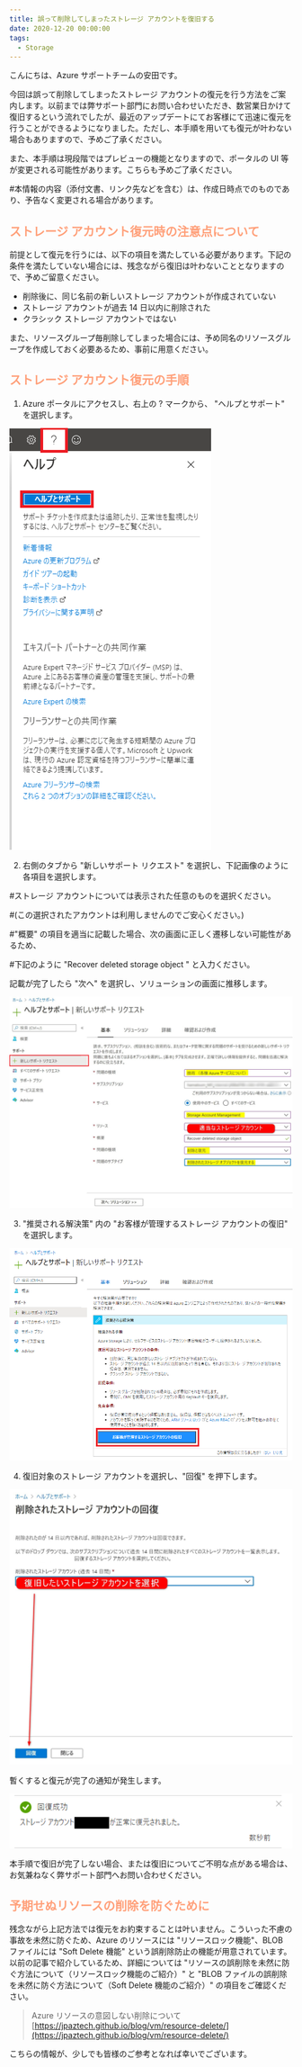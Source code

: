 ```yaml
---
title: 誤って削除してしまったストレージ アカウントを復旧する
date: 2020-12-20 00:00:00
tags:
  - Storage
---
```




こんにちは、Azure サポートチームの安田です。


今回は誤って削除してしまったストレージ アカウントの復元を行う方法をご案内します。以前までは弊サポート部門にお問い合わせいただき、数営業日かけて復旧するという流れでしたが、最近のアップデートにてお客様にて迅速に復元を行うことができるようになりました。ただし、本手順を用いても復元が叶わない場合もありますので、予めご了承ください。

<!-- more -->

また、本手順は現段階ではプレビューの機能となりますので、ポータルの UI 等が変更される可能性があります。こちらも予めご了承ください。

#本情報の内容（添付文書、リンク先などを含む）は、作成日時点でのものであり、予告なく変更される場合があります。


<font color="LightSalmon">

## ストレージ アカウント復元時の注意点について
</font>


前提として復元を行うには、以下の項目を満たしている必要があります。下記の条件を満たしていない場合には、残念ながら復旧は叶わないこととなりますので、予めご留意ください。

* 削除後に、同じ名前の新しいストレージ アカウントが作成されていない
* ストレージ アカウントが過去 14 日以内に削除された
* クラシック ストレージ アカウントではない

また、リソースグループ毎削除してしまった場合には、予め同名のリソースグループを作成しておく必要あるため、事前に用意ください。



<font color="LightSalmon">

## ストレージ アカウント復元の手順
</font>

1. Azure ポータルにアクセスし、右上の ? マークから、 "ヘルプとサポート" を選択します。


![](storageAccount-Restore/Storage3.png)


2. 右側のタブから "新しいサポート リクエスト" を選択し、下記画像のように各項目を選択します。

\#ストレージ アカウントについては表示された任意のものを選択ください。

\#(この選択されたアカウントは利用しませんのでご安心ください。)

\#"概要" の項目を適当に記載した場合、次の画面に正しく遷移しない可能性があるため、

\#下記のように "Recover deleted storage object " と入力ください。

記載が完了したら "次へ" を選択し、ソリューションの画面に推移します。

![](storageAccount-Restore/Storage4.png)

3. "推奨される解決策" 内の "お客様が管理するストレージ アカウントの復旧" を選択します。


![](storageAccount-Restore/Storage9.png)

4. 復旧対象のストレージ アカウントを選択し、"回復" を押下します。

![](storageAccount-Restore/Storage7.png)

暫くすると復元が完了の通知が発生します。

![](storageAccount-Restore/Storage10.png)

本手順で復旧が完了しない場合、または復旧についてご不明な点がある場合は、お気兼ねなく弊サポート部門へお問い合わせください。




<font color="LightSalmon">

## 予期せぬリソースの削除を防ぐために
</font>
残念ながら上記方法では復元をお約束することは叶いません。こういった不慮の事故を未然に防ぐため、Azure のリソースには "リソースロック機能"、BLOB ファイルには "Soft Delete 機能" という誤削除防止の機能が用意されています。以前の記事で紹介しているため、詳細については "リソースの誤削除を未然に防ぐ方法について（リソースロック機能のご紹介）" と "BLOB ファイルの誤削除を未然に防ぐ方法について（Soft Delete 機能のご紹介）" の項目をご確認ください。



>Azure リソースの意図しない削除について
>[https://jpaztech.github.io/blog/vm/resource-delete/](https://jpaztech.github.io/blog/vm/resource-delete/)


こちらの情報が、少しでも皆様のご参考となれば幸いでございます。
